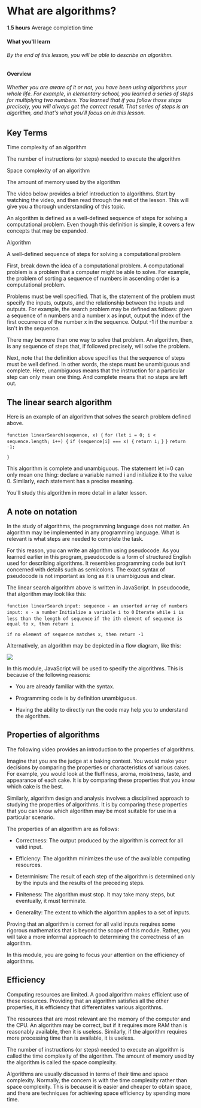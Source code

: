 # What are algorithms?

**1.5 hours** Average completion time

#### What you'll learn

###### By the end of this lesson, you will be able to describe an algorithm.

#### Overview

###### Whether you are aware of it or not, you have been using algorithms your whole life. For example, in elementary school, you learned a series of steps for multiplying two numbers. You learned that if you follow those steps precisely, you will always get the correct result. That series of steps is an algorithm, and that's what you'll focus on in this lesson.

## Key Terms

Time complexity of an algorithm

The number of instructions (or steps) needed to execute the algorithm

Space complexity of an algorithm

The amount of memory used by the algorithm

The video below provides a brief introduction to algorithms. Start by watching the video, and then read through the rest of the lesson. This will give you a thorough understanding of this topic.

An algorithm is defined as a well-defined sequence of steps for solving a computational problem. Even though this definition is simple, it covers a few concepts that may be expanded.

Algorithm

A well-defined sequence of steps for solving a computational problem

First, break down the idea of a computational problem. A computational problem is a problem that a computer might be able to solve. For example, the problem of sorting a sequence of numbers in ascending order is a computational problem.

Problems must be well specified. That is, the statement of the problem must specify the inputs, outputs, and the relationship between the inputs and outputs. For example, the search problem may be defined as follows: given a sequence of n numbers and a number x as input, output the index of the first occurrence of the number x in the sequence. Output -1 if the number x isn't in the sequence.

There may be more than one way to solve that problem. An algorithm, then, is any sequence of steps that, if followed precisely, will solve the problem.

Next, note that the definition above specifies that the sequence of steps must be well defined. In other words, the steps must be unambiguous and complete. Here, unambiguous means that the instruction for a particular step can only mean one thing. And complete means that no steps are left out.

## The linear search algorithm

Here is an example of an algorithm that solves the search problem defined above.

`function linearSearch(sequence, x) {` `for (let i = 0; i < sequence.length; i++) {` `if (sequence[i] === x) {` `return i;` `}` `}` `return -1;`

`}`

This algorithm is complete and unambiguous. The statement let i=0 can only mean one thing: declare a variable named i and initialize it to the value 0. Similarly, each statement has a precise meaning.

You'll study this algorithm in more detail in a later lesson.

## A note on notation

In the study of algorithms, the programming language does not matter. An algorithm may be implemented in any programming language. What is relevant is what steps are needed to complete the task.

For this reason, you can write an algorithm using pseudocode. As you learned earlier in this program, pseudocode is a form of structured English used for describing algorithms. It resembles programming code but isn't concerned with details such as semicolons. The exact syntax of pseudocode is not important as long as it is unambiguous and clear.

The linear search algorithm above is written in JavaScript. In pseudocode, that algorithm may look like this:

`function linearSearch` `input: sequence - an unsorted array of numbers` `input: x - a number` `Initialize a variable i to 0` `Iterate while i is less than the length of sequence` `if the ith element of sequence is equal to x, then return i`

`if no element of sequence matches x, then return -1`

Alternatively, an algorithm may be depicted in a flow diagram, like this:

![](https://images.ctfassets.net/c7lxnbtvvcxm/7aaniqmwxxR1iRxvf9jfxK/e712b5d47ae7ad1ac85b208ece746ffb/Eng-dsa_intro_001.png)

In this module, JavaScript will be used to specify the algorithms. This is because of the following reasons:

- You are already familiar with the syntax.
    
- Programming code is by definition unambiguous.
    
- Having the ability to directly run the code may help you to understand the algorithm.
    

## Properties of algorithms

The following video provides an introduction to the properties of algorithms.

Imagine that you are the judge at a baking contest. You would make your decisions by comparing the properties or characteristics of various cakes. For example, you would look at the fluffiness, aroma, moistness, taste, and appearance of each cake. It is by comparing these properties that you know which cake is the best.

Similarly, algorithm design and analysis involves a disciplined approach to studying the properties of algorithms. It is by comparing these properties that you can know which algorithm may be most suitable for use in a particular scenario.

The properties of an algorithm are as follows:

- Correctness: The output produced by the algorithm is correct for all valid input.
    
- Efficiency: The algorithm minimizes the use of the available computing resources.
    
- Determinism: The result of each step of the algorithm is determined only by the inputs and the results of the preceding steps.
    
- Finiteness: The algorithm must stop. It may take many steps, but eventually, it must terminate.
    
- Generality: The extent to which the algorithm applies to a set of inputs.
    

Proving that an algorithm is correct for all valid inputs requires some rigorous mathematics that is beyond the scope of this module. Rather, you will take a more informal approach to determining the correctness of an algorithm.

In this module, you are going to focus your attention on the efficiency of algorithms.

## Efficiency

Computing resources are limited. A good algorithm makes efficient use of these resources. Providing that an algorithm satisfies all the other properties, it is efficiency that differentiates various algorithms.

The resources that are most relevant are the memory of the computer and the CPU. An algorithm may be correct, but if it requires more RAM than is reasonably available, then it is useless. Similarly, if the algorithm requires more processing time than is available, it is useless.

The number of instructions (or steps) needed to execute an algorithm is called the time complexity of the algorithm. The amount of memory used by the algorithm is called the space complexity.

Algorithms are usually discussed in terms of their time and space complexity. Normally, the concern is with the time complexity rather than space complexity. This is because it is easier and cheaper to obtain space, and there are techniques for achieving space efficiency by spending more time.